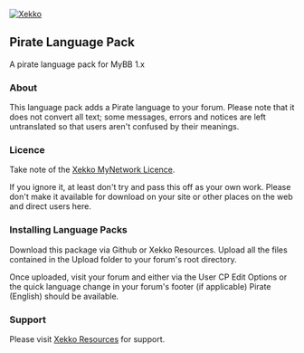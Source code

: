 [![Xekko](http://xekko.co.uk/public/images/logo_xekko_color.png "Xekko Resources")](http://resources.xekko.co.uk "Xekko Resources")

## Pirate Language Pack
A pirate language pack for MyBB 1.x

### About
This language pack adds a Pirate language to your forum. Please note that it does not convert all text; some messages, errors and notices are left untranslated so that users aren't confused by their meanings.

### Licence
Take note of the [Xekko MyNetwork Licence](http://xekko.co.uk/service-licence.html "Xekko MyNetwork Licence").

If you ignore it, at least don't try and pass this off as your own work. Please don't make it available for download on your site or other places on the web and direct users here.

### Installing Language Packs
Download this package via Github or Xekko Resources. Upload all the files contained in the Upload folder to your forum's root directory.

Once uploaded, visit your forum and either via the User CP Edit Options or the quick language change in your forum's footer (if applicable) Pirate (English) should be available.

### Support
Please visit [Xekko Resources](http://resources.xekko.co.uk/forum-11.html "Visit Xekko Resources") for support.